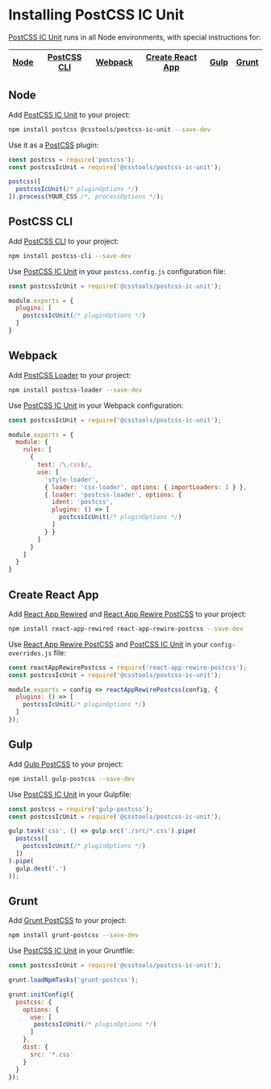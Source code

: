 # Installing PostCSS IC Unit

[PostCSS IC Unit] runs in all Node environments, with special instructions for:

| [Node](#node) | [PostCSS CLI](#postcss-cli) | [Webpack](#webpack) | [Create React App](#create-react-app) | [Gulp](#gulp) | [Grunt](#grunt) |
| --- | --- | --- | --- | --- | --- |

## Node

Add [PostCSS IC Unit] to your project:

```bash
npm install postcss @csstools/postcss-ic-unit --save-dev
```

Use it as a [PostCSS] plugin:

```js
const postcss = require('postcss');
const postcssIcUnit = require('@csstools/postcss-ic-unit');

postcss([
  postcssIcUnit(/* pluginOptions */)
]).process(YOUR_CSS /*, processOptions */);
```

## PostCSS CLI

Add [PostCSS CLI] to your project:

```bash
npm install postcss-cli --save-dev
```

Use [PostCSS IC Unit] in your `postcss.config.js` configuration file:

```js
const postcssIcUnit = require('@csstools/postcss-ic-unit');

module.exports = {
  plugins: [
    postcssIcUnit(/* pluginOptions */)
  ]
}
```

## Webpack

Add [PostCSS Loader] to your project:

```bash
npm install postcss-loader --save-dev
```

Use [PostCSS IC Unit] in your Webpack configuration:

```js
const postcssIcUnit = require('@csstools/postcss-ic-unit');

module.exports = {
  module: {
    rules: [
      {
        test: /\.css$/,
        use: [
          'style-loader',
          { loader: 'css-loader', options: { importLoaders: 1 } },
          { loader: 'postcss-loader', options: {
            ident: 'postcss',
            plugins: () => [
              postcssIcUnit(/* pluginOptions */)
            ]
          } }
        ]
      }
    ]
  }
}
```

## Create React App

Add [React App Rewired] and [React App Rewire PostCSS] to your project:

```bash
npm install react-app-rewired react-app-rewire-postcss --save-dev
```

Use [React App Rewire PostCSS] and [PostCSS IC Unit] in your
`config-overrides.js` file:

```js
const reactAppRewirePostcss = require('react-app-rewire-postcss');
const postcssIcUnit = require('@csstools/postcss-ic-unit');

module.exports = config => reactAppRewirePostcss(config, {
  plugins: () => [
    postcssIcUnit(/* pluginOptions */)
  ]
});
```

## Gulp

Add [Gulp PostCSS] to your project:

```bash
npm install gulp-postcss --save-dev
```

Use [PostCSS IC Unit] in your Gulpfile:

```js
const postcss = require('gulp-postcss');
const postcssIcUnit = require('@csstools/postcss-ic-unit');

gulp.task('css', () => gulp.src('./src/*.css').pipe(
  postcss([
    postcssIcUnit(/* pluginOptions */)
  ])
).pipe(
  gulp.dest('.')
));
```

## Grunt

Add [Grunt PostCSS] to your project:

```bash
npm install grunt-postcss --save-dev
```

Use [PostCSS IC Unit] in your Gruntfile:

```js
const postcssIcUnit = require('@csstools/postcss-ic-unit');

grunt.loadNpmTasks('grunt-postcss');

grunt.initConfig({
  postcss: {
    options: {
      use: [
       postcssIcUnit(/* pluginOptions */)
      ]
    },
    dist: {
      src: '*.css'
    }
  }
});
```

[Gulp PostCSS]: https://github.com/postcss/gulp-postcss
[Grunt PostCSS]: https://github.com/nDmitry/grunt-postcss
[PostCSS]: https://github.com/postcss/postcss
[PostCSS CLI]: https://github.com/postcss/postcss-cli
[PostCSS Loader]: https://github.com/postcss/postcss-loader
[PostCSS IC Unit]: https://github.com/csstools/postcss-plugins/tree/main/plugins/postcss-ic-unit
[React App Rewire PostCSS]: https://github.com/csstools/react-app-rewire-postcss
[React App Rewired]: https://github.com/timarney/react-app-rewired
